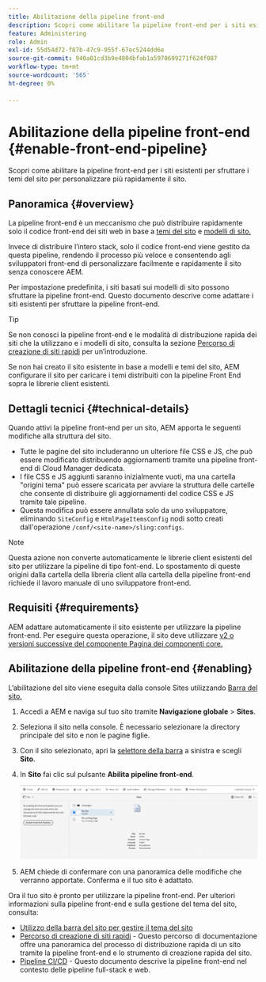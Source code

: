 ```yaml
---
title: Abilitazione della pipeline front-end
description: Scopri come abilitare la pipeline front-end per i siti esistenti per sfruttare i temi del sito per personalizzare più rapidamente il sito.
feature: Administering
role: Admin
exl-id: 55d54d72-f87b-47c9-955f-67ec5244dd6e
source-git-commit: 940a01cd3b9e4804bfab1a5970699271f624f087
workflow-type: tm+mt
source-wordcount: '565'
ht-degree: 0%

---
```


# Abilitazione della pipeline front-end {#enable-front-end-pipeline}

Scopri come abilitare la pipeline front-end per i siti esistenti per sfruttare i temi del sito per personalizzare più rapidamente il sito.

## Panoramica {#overview}

La pipeline front-end è un meccanismo che può distribuire rapidamente solo il codice front-end dei siti web in base a [temi del sito](site-themes.md) e [modelli di sito.](site-templates.md)

Invece di distribuire l’intero stack, solo il codice front-end viene gestito da questa pipeline, rendendo il processo più veloce e consentendo agli sviluppatori front-end di personalizzare facilmente e rapidamente il sito senza conoscere AEM.

Per impostazione predefinita, i siti basati sui modelli di sito possono sfruttare la pipeline front-end. Questo documento descrive come adattare i siti esistenti per sfruttare la pipeline front-end.

>[!TIP]
>
>Se non conosci la pipeline front-end e le modalità di distribuzione rapida dei siti che la utilizzano e i modelli di sito, consulta la sezione [Percorso di creazione di siti rapidi](/help/journey-sites/quick-site/overview.md) per un’introduzione.

Se non hai creato il sito esistente in base a modelli e temi del sito, AEM configurare il sito per caricare i temi distribuiti con la pipeline Front End sopra le librerie client esistenti.

## Dettagli tecnici {#technical-details}

Quando attivi la pipeline front-end per un sito, AEM apporta le seguenti modifiche alla struttura del sito.

* Tutte le pagine del sito includeranno un ulteriore file CSS e JS, che può essere modificato distribuendo aggiornamenti tramite una pipeline front-end di Cloud Manager dedicata.
* I file CSS e JS aggiunti saranno inizialmente vuoti, ma una cartella &quot;origini tema&quot; può essere scaricata per avviare la struttura delle cartelle che consente di distribuire gli aggiornamenti del codice CSS e JS tramite tale pipeline.
* Questa modifica può essere annullata solo da uno sviluppatore, eliminando `SiteConfig` e `HtmlPageItemsConfig` nodi sotto creati dall&#39;operazione `/conf/<site-name>/sling:configs`.

>[!NOTE]
>
>Questa azione non converte automaticamente le librerie client esistenti del sito per utilizzare la pipeline di tipo font-end. Lo spostamento di queste origini dalla cartella della libreria client alla cartella della pipeline front-end richiede il lavoro manuale di uno sviluppatore front-end.

## Requisiti {#requirements}

AEM adattare automaticamente il sito esistente per utilizzare la pipeline front-end. Per eseguire questa operazione, il sito deve utilizzare [v2 o versioni successive del componente Pagina dei componenti core.](https://experienceleague.adobe.com/docs/experience-manager-core-components/using/components/page.html)

## Abilitazione della pipeline front-end {#enabling}

L’abilitazione del sito viene eseguita dalla console Sites utilizzando [Barra del sito.](site-rail.md)

1. Accedi a AEM e naviga sul tuo sito tramite **Navigazione globale** > **Sites**.
1. Seleziona il sito nella console. È necessario selezionare la directory principale del sito e non le pagine figlie.
1. Con il sito selezionato, apri la [selettore della barra](/help/sites-cloud/authoring/getting-started/basic-handling.md#rail-selector) a sinistra e scegli **Sito**.
1. In **Sito** fai clic sul pulsante **Abilita pipeline front-end**.

   ![Abilita pipeline front-end](/help/sites-cloud/administering/assets/enable-front-end-pipeline.png)

1. AEM chiede di confermare con una panoramica delle modifiche che verranno apportate. Conferma e il tuo sito è adattato.

Ora il tuo sito è pronto per utilizzare la pipeline front-end. Per ulteriori informazioni sulla pipeline front-end e sulla gestione del tema del sito, consulta:

* [Utilizzo della barra del sito per gestire il tema del sito](site-rail.md)
* [Percorso di creazione di siti rapidi](/help/journey-sites/quick-site/overview.md) - Questo percorso di documentazione offre una panoramica del processo di distribuzione rapida di un sito tramite la pipeline front-end e lo strumento di creazione rapida del sito.
* [Pipeline CI/CD](/help/implementing/cloud-manager/configuring-pipelines/introduction-ci-cd-pipelines.md#front-end) - Questo documento descrive la pipeline front-end nel contesto delle pipeline full-stack e web.
